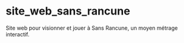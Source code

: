 # site_web_sans_rancune
Site web pour visionner et jouer à Sans Rancune, un moyen métrage interactif.
